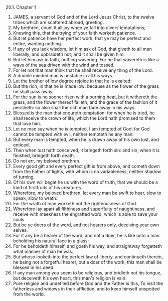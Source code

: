 20.1. Chapter 1
1. JAMES, a servant of God and of the Lord Jesus Christ, to the twelve tribes which are scattered abroad, greeting.
2. My brethren, count it all joy when ye fall into divers temptations;
3. Knowing this, that the trying of your faith worketh patience.
4. But let patience have her perfect work, that ye may be perfect and entire, wanting nothing.
5. If any of you lack wisdom, let him ask of God, that giveth to all men liberally, and upbraideth not; and it shall be given him.
6. But let him ask in faith, nothing wavering. For he that wavereth is like a wave of the sea driven with the wind and tossed.
7. For let not that man think that he shall receive any thing of the Lord.
8. A double minded man is unstable in all his ways.
9. Let the brother of low degree rejoice in that he is exalted:
10. But the rich, in that he is made low: because as the flower of the grass he shall pass away.
11. For the sun is no sooner risen with a burning heat, but it withereth the grass, and the flower thereof falleth, and the grace of the fashion of it perisheth: so also shall the rich man fade away in his ways.
12. Blessed is the man that endureth temptation: for when he is tried, he shall receive the crown of life, which the Lord hath promised to them that love him.
13. Let no man say when he is tempted, I am tempted of God: for God cannot be tempted with evil, neither tempteth he any man:
14. But every man is tempted, when he is drawn away of his own lust, and enticed.
15. Then when lust hath conceived, it bringeth forth sin: and sin, when it is finished, bringeth forth death.
16. Do not err, my beloved brethren.
17. Every good gift and every perfect gift is from above, and cometh down from the Father of lights, with whom is no variableness, neither shadow of turning.
18. Of his own will begat he us with the word of truth, that we should be a kind of firstfruits of his creatures.
19. Wherefore, my beloved brethren, let every man be swift to hear, slow to speak, slow to wrath:
20. For the wrath of man worketh not the righteousness of God.
21. Wherefore lay apart all filthiness and superfluity of naughtiness, and receive with meekness the engrafted word, which is able to save your souls.
22. But be ye doers of the word, and not hearers only, deceiving your own selves.
23. For if any be a hearer of the word, and not a doer, he is like unto a man beholding his natural face in a glass:
24. For he beholdeth himself, and goeth his way, and straightway forgetteth what manner of man he was.
25. But whoso looketh into the perfect law of liberty, and continueth therein, he being not a forgetful hearer, but a doer of the work, this man shall be blessed in his deed.
26. If any man among you seem to be religious, and bridleth not his tongue, but deceiveth his own heart, this man's religion is vain.
27. Pure religion and undefiled before God and the Father is this, To visit the fatherless and widows in their affliction, and to keep himself unspotted from the world.

